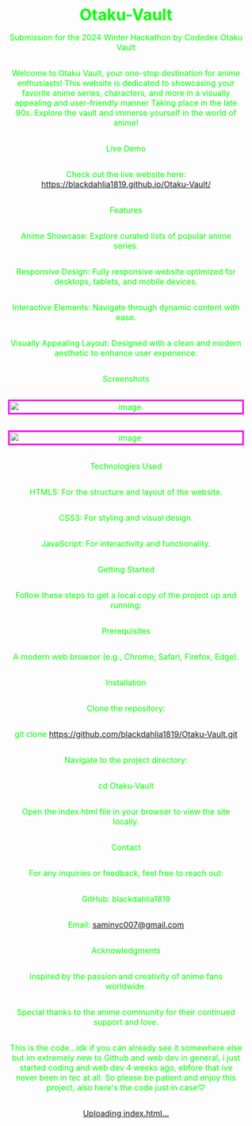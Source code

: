 # Otaku-Vault
Submission for the 2024 Winter Hackathon by Codedex
Otaku Vault

Welcome to Otaku Vault, your one-stop destination for anime enthusiasts! This website is dedicated to showcasing your favorite anime series, characters, and more in a visually appealing and user-friendly manner Taking place in the late 90s. Explore the vault and immerse yourself in the world of anime!

Live Demo

Check out the live website here: https://blackdahlia1819.github.io/Otaku-Vault/

Features

Anime Showcase: Explore curated lists of popular anime series.

Responsive Design: Fully responsive website optimized for desktops, tablets, and mobile devices.

Interactive Elements: Navigate through dynamic content with ease.

Visually Appealing Layout: Designed with a clean and modern aesthetic to enhance user experience.

Screenshots

![image](https://github.com/user-attachments/assets/6de26145-cb4e-4f82-b386-6112ece58145)

![image](https://github.com/user-attachments/assets/ee093f6c-ad91-4986-84f2-7759b55fade0)

Technologies Used

HTML5: For the structure and layout of the website.

CSS3: For styling and visual design.

JavaScript: For interactivity and functionality.

Getting Started

Follow these steps to get a local copy of the project up and running:

Prerequisites

A modern web browser (e.g., Chrome, Safari, Firefox, Edge).

Installation

Clone the repository:

git clone https://github.com/blackdahlia1819/Otaku-Vault.git

Navigate to the project directory:

cd Otaku-Vault

Open the index.html file in your browser to view the site locally.

Contact

For any inquiries or feedback, feel free to reach out:

GitHub: blackdahlia1819

Email: saminyc007@gmail.com

Acknowledgments

Inspired by the passion and creativity of anime fans worldwide.

Special thanks to the anime community for their continued support and love.

This is the code...idk if you can already see it somewhere else but im extremely new to Github and web dev in general, i just started coding and web dev 4 weeks ago, ebfore that ive never been in tec at all. So please be patient and enjoy this project, also here's the code just in case♡

[Uploading index.html…]()<!DOCTYPE html>
<html lang="en">
  <head>
    <meta charset="UTF-8" />
    <meta name="viewport" content="width=device-width, initial-scale=1.0" />
    <title>Anime Collectibles Shop</title>
    <style>
      /* Global Styling */
      * {
        margin: 0;
        padding: 0;
        box-sizing: border-box;
      }

      /* Smooth Scroll */
      html {
        scroll-behavior: smooth;
      }

      /* Body & Background */
      body {
        font-family: "Comic Sans MS", sans-serif;
        color: #00ff00;
        font-size: 16px;
        text-align: center;
        background: url("background.gif") repeat;
        display: flex;
        flex-direction: column;
        justify-content: space-between;
        overflow-x: hidden;
      }

      /* Flashing text animation */
      @keyframes flashText {
        0% {
          color: #ffff00;
        }
        50% {
          color: #ff00ff;
        }
        100% {
          color: #ffff00;
        }
      }

      .flashing-text {
        font-size: 2em;
        animation: flashText 1s infinite;
      }

      /* Main window styling */
      .window {
        width: 80%;
        max-width: 1000px;
        margin: 50px auto;
        background-color: rgba(0, 0, 0, 0.85);
        border: 5px solid #00ff00;
        box-shadow: 0 0 20px rgba(0, 255, 0, 0.6);
        padding: 20px;
        border-radius: 15px;
        overflow: hidden;
        z-index: 1;
      }

      /* Title Bar */
      .window .title-bar {
        background-color: #222;
        color: #00ff00;
        padding: 10px;
        font-size: 18px;
        font-weight: bold;
        text-align: center;
        border-radius: 10px 10px 0 0;
        text-shadow: 2px 2px 5px rgba(255, 255, 255, 0.7);
      }

      /* Retro-styled buttons */
      .button {
        background-color: #ff00ff;
        color: #000;
        padding: 10px 20px;
        border: 3px solid #000;
        border-radius: 5px;
        font-size: 18px;
        text-decoration: none;
        cursor: pointer;
        font-family: "Courier New", Courier, monospace;
        margin: 5px;
        box-shadow: 2px 2px 5px rgba(0, 0, 0, 0.5);
        text-transform: uppercase;
      }

      .button:hover {
        background-color: #00ff00;
        color: #000;
        box-shadow: 0 0 10px rgba(255, 255, 255, 0.8);
      }

      /* Table for Products */
      table {
        width: 100%;
        border-collapse: collapse;
        margin-top: 20px;
        border: 3px solid #ff00ff;
      }

      th,
      td {
        padding: 15px;
        text-align: center;
      }

      th {
        background-color: #222;
        color: #ff00ff;
        font-family: "Courier New", Courier, monospace;
        text-shadow: 1px 1px 3px rgba(255, 255, 255, 0.6);
      }

      td {
        background-color: #003300;
        color: #00ff00;
        border: 2px solid #ff00ff;
      }

      /* Sidebar navigation */
      .sidebar {
        background-color: #222;
        color: white;
        width: 250px;
        padding: 15px;
        position: fixed;
        left: 20px;
        top: 20px;
        border-radius: 15px;
        box-shadow: 0 0 20px rgba(0, 0, 0, 0.7);
        z-index: 1;
      }

      .sidebar a {
        color: white;
        text-decoration: none;
        display: block;
        padding: 10px;
        margin: 5px 0;
        font-size: 20px;
        background-color: #000;
        border-radius: 10px;
        box-shadow: 2px 2px 4px rgba(0, 0, 0, 0.3);
      }

      .sidebar a:hover {
        background-color: #ff00ff;
        color: #000;
      }

      /* Footer */
      footer {
        background-color: #222;
        color: white;
        padding: 10px;
        font-size: 14px;
        text-align: center;
        position: fixed;
        bottom: 0;
        width: 100%;
        z-index: 1;
      }

      /* About Section */
      #about {
        background-color: #222;
        color: #00ff00;
        padding: 20px;
        border-radius: 10px;
        margin-top: 20px;
        box-shadow: 0 0 20px rgba(0, 255, 0, 0.5);
      }

      .about-image {
        width: 150px;
        margin-right: 15px;
        border-radius: 5px;
        box-shadow: 2px 2px 5px rgba(0, 0, 0, 0.5);
      }

      .about-text {
        display: flex;
        justify-content: center;
        align-items: center;
        gap: 15px;
      }

      /* GIF Section (Anime GIFs) */
      .gif-container {
        display: flex;
        justify-content: center;
        gap: 10px;
        margin-top: 20px;
      }

      img {
        width: 100%;
        height: auto;
        border: 3px solid #ff00ff;
      }

      /* Card Section */
      .card-category {
        display: flex;
        flex-wrap: wrap;
        justify-content: center;
        gap: 20px;
        margin-top: 20px;
      }

      .card {
        background-color: #222;
        padding: 15px;
        border: 3px solid #ff00ff;
        border-radius: 10px;
        width: 200px;
        text-align: center;
      }

      .card img {
        width: 100%;
        height: auto;
        border: 3px solid #ff00ff;
        border-radius: 5px;
        box-shadow: 0 0 10px rgba(255, 255, 255, 0.8);
      }

      .card h4 {
        color: #ff00ff;
        font-size: 1.2em;
        margin-top: 10px;
      }

      .card span {
        display: block;
        margin-top: 5px;
        color: #00ff00;
      }
    </style>
  </head>
  <body>
    <!-- Sidebar Navigation -->
    <div class="sidebar">
      <h3>Menu</h3>
      <a href="#">Home</a>
      <!-- Link back to the main page -->
      <a href="#about">About Us</a>
      <a href="#pokemon">Pokemon Cards</a>
    </div>

    <!-- Background Music -->
    <audio autoplay loop id="background-audio">
      <source src="song.mp3" type="audio/mp3" />
      Your browser does not support the audio element.
    </audio>

    <!-- Main Content Window -->
    <div class="window">
      <!-- Audio button -->
      <button id="play-button" class="button">Play Audio</button>

      <!-- Title Bar -->
      <div class="title-bar">
        <span>Anime Collectibles Shop</span>
      </div>

      <!-- Marquee with Flashing Text -->
      <marquee>** Welcome to the Ultimate Collectibles Store! **</marquee>
      <h2 class="flashing-text">
        Anime Figurines, Beyblades, Trading Cards and More!
      </h2>

      <!-- Product Listings -->
      <div id="figurines">
        <h3>Anime Figurines</h3>
        <table>
          <tr>
            <th>Product</th>
            <th>Price</th>
            <th>Buy Now</th>
          </tr>
          <tr>
            <td>Dragon Ball Z Goku</td>
            <td>$15.99</td>
            <td><a href="#" class="button">Buy</a></td>
          </tr>
          <tr>
            <td>Naruto Uzumaki</td>
            <td>$15.99</td>
            <td><a href="#" class="button">Buy</a></td>
          </tr>
          <tr>
            <td>Sailor Moon</td>
            <td>$19.99</td>
            <td><a href="#" class="button">Buy</a></td>
          </tr>
        </table>
      </div>

      <div id="beyblades">
        <h3>Beyblades</h3>
        <table>
          <tr>
            <th>Product</th>
            <th>Price</th>
            <th>Buy</th>
          </tr>

          <tr>
            <td>Dranzer</td>
            <td>$10.99</td>
            <td><a href="#" class="button">Buy</a></td>
          </tr>
          <tr>
            <td>Dragoon</td>
            <td>$13.99</td>
            <td><a href="#" class="button">Buy</a></td>
          </tr>
          <tr>
            <td>Gaia Dragoon</td>
            <td>$15.99</td>
            <td><a href="#" class="button">Buy</a></td>
          </tr>
        </table>
      </div>

      <div id="trading-cards">
        <h3>Trading Cards</h3>
        <table>
          <tr>
            <th>Product</th>
            <th>Price</th>
            <th>Buy Now</th>
          </tr>
          <tr>
            <td>Yu-Gi-Oh! Dark Magician Girl</td>
            <td>$20.99</td>
            <td><a href="#" class="button">Buy</a></td>
          </tr>
          <tr>
            <td>Yu-Gi-Oh! Blue Eyes White Dragon</td>
            <td>$20.99</td>
            <td><a href="#" class="button">Buy</a></td>
          </tr>
          <tr>
            <td>Yu-Gi-Oh! Scarlet Erythion</td>
            <td>$25.99</td>
            <td><a href="#" class="button">Buy</a></td>
          </tr>
          <tr>
            <td>Pokémon Rare Charizard</td>
            <td>$15.99</td>
            <td><a href="#" class="button">Buy</a></td>
          </tr>
          <tr>
            <td>Common Pokémon Pikachu</td>
            <td>$5.99</td>
            <td><a href="#" class="button">Buy</a></td>
          </tr>
          <tr>
            <td>Ultra Rare Blastoise</td>
            <td>$20.99</td>
            <td><a href="#" class="button">Buy</a></td>
          </tr>
          <tr>
            <td>Legendary Mewtwo</td>
            <td>$50.99</td>
            <td><a href="#" class="button">Buy</a></td>
          </tr>
        </table>
      </div>

      <!-- About Section -->
      <div id="about">
        <h1>About Us</h1>
        <div class="about-text">
          <img
            class="about-image"
            src="https://scontent-lga3-1.xx.fbcdn.net/v/t39.30808-6/301941753_216749454012593_5577290368050279691_n.jpg?_nc_cat=108&ccb=1-7&_nc_sid=833d8c&_nc_ohc=fimE1-Ba-pQQ7kNvgGI3MNK&_nc_zt=23&_nc_ht=scontent-lga3-1.xx&_nc_gid=A4ylgpAM_dBONzhFAFBvGjh&oh=00_AYBhGYUDW_SLWU521Yu35LHagtdhZ5HSKmaQkiuxDF8TRA&oe=6762DD2E"
            alt="Figure"
          />
          <p>
            We are an anime and collectible store, offering the best selection
            of cool and cheap figurines, Beyblades, and trading cards. Dive into
            this site and collect the best of the best!
          </p>
        </div>
      </div>

      <!-- GIF Section (Anime GIFs) -->
      <div class="gif-container">
        <img
          src="https://media4.giphy.com/media/v1.Y2lkPTc5MGI3NjExdGduNHd3bjR1ZWpud2l0M3Vjc3pzODF5NjcxemNpYnltd2pzdG9tNSZlcD12MV9pbnRlcm5hbF9naWZfYnlfaWQmY3Q9Zw/nBHnyQePKnES4/giphy.webp"
          alt="Pokémon GIF"
        />
        <img
          src="https://img1.picmix.com/output/pic/normal/5/8/4/6/11956485_ec793.gif"
          alt="Beyblade GIF"
        />
      </div>
    </div>

    <!-- Main Content Window -->
    <div class="window">
      <!-- Title Bar -->
      <div class="title-bar">
        <span>Pokémon Cards</span>
      </div>

      <h2 class="flashing-text">Collect the Best Pokémon Cards!</h2>

      <!-- Pokémon Card Categories -->
      <div class="card-category">
        <div class="card common">
          <img src="https://i.redd.it/jn9chock3yr71.gif" alt="Common Pikachu" />
          <h4>Common Pikachu</h4>
          <span>$5.99</span>
        </div>

        <div class="card rare">
          <img
            src="https://www.pokemon.com/static-assets/content-assets/cms2/img/trading-card-game/series/incrementals/2024/charizard-ex-super-premium-collection/inline/SVP_EN_161.gif"
            alt="Rare Charizard"
          />
          <h4>Rare Charizard</h4>
          <span>$15.99</span>
        </div>

        <div class="card ultra-rare">
          <img
            src="https://images-wixmp-ed30a86b8c4ca887773594c2.wixmp.com/f/3777a232-f379-448a-bc55-19243fc4fabe/dfsx2gb-aa0a93c1-485d-495c-a344-f65e90b08cc9.gif?token=eyJ0eXAiOiJKV1QiLCJhbGciOiJIUzI1NiJ9.eyJzdWIiOiJ1cm46YXBwOjdlMGQxODg5ODIyNjQzNzNhNWYwZDQxNWVhMGQyNmUwIiwiaXNzIjoidXJuOmFwcDo3ZTBkMTg4OTgyMjY0MzczYTVmMGQ0MTVlYTBkMjZlMCIsIm9iaiI6W1t7InBhdGgiOiJcL2ZcLzM3NzdhMjMyLWYzNzktNDQ4YS1iYzU1LTE5MjQzZmM0ZmFiZVwvZGZzeDJnYi1hYTBhOTNjMS00ODVkLTQ5NWMtYTM0NC1mNjVlOTBiMDhjYzkuZ2lmIn1dXSwiYXVkIjpbInVybjpzZXJ2aWNlOmZpbGUuZG93bmxvYWQiXX0.ZrIe0DlHGJh3KfHRtUqCaleS3GdaoaUcEqpcr0ShoEU"
            alt="Ultra Rare Blastoise"
          />
          <h4>Ultra Rare Blastoise</h4>
          <span>$20.99</span>
        </div>

        <div class="card legendary">
          <img
            src="https://i.pinimg.com/originals/42/70/e3/4270e3fdc89aab4db2d1e52315f20537.gif"
            alt="Legendary Mewtwo"
          />
          <h4>Legendary Mewtwo</h4>
          <span>$50.99</span>
        </div>
      </div>
    </div>

    <!-- Main Content Window -->
    <div class="window">
      <!-- Title Bar -->
      <div class="title-bar">
        <span>Yu-Gi-Oh! Cards</span>
      </div>

      <h2 class="flashing-text">Collect the Best Yu-Gi-Oh! Cards!</h2>

      <!-- Yu-Gi-Oh! Card Categories -->
      <div class="card-category">
        <div class="card common">
          <img
            src="https://preview.redd.it/tyf32lswemp71.gif?width=438&format=mp4&s=f9a99f3ada9d3f96fe2769e52ed2012033ddf95f"
            alt="Common Pikachu"
          />
          <h4>Dark Magician Girl</h4>
          <span>$20.99</span>
        </div>

        <div class="card ultra-rare">
          <img
            src="https://images-wixmp-ed30a86b8c4ca887773594c2.wixmp.com/f/97cabb08-cc9e-454a-90d6-a2fd9cec595a/d9rzmvt-14523095-4945-47d0-ac86-70a0c0d88f3d.gif?token=eyJ0eXAiOiJKV1QiLCJhbGciOiJIUzI1NiJ9.eyJzdWIiOiJ1cm46YXBwOjdlMGQxODg5ODIyNjQzNzNhNWYwZDQxNWVhMGQyNmUwIiwiaXNzIjoidXJuOmFwcDo3ZTBkMTg4OTgyMjY0MzczYTVmMGQ0MTVlYTBkMjZlMCIsIm9iaiI6W1t7InBhdGgiOiJcL2ZcLzk3Y2FiYjA4LWNjOWUtNDU0YS05MGQ2LWEyZmQ5Y2VjNTk1YVwvZDlyem12dC0xNDUyMzA5NS00OTQ1LTQ3ZDAtYWM4Ni03MGEwYzBkODhmM2QuZ2lmIn1dXSwiYXVkIjpbInVybjpzZXJ2aWNlOmZpbGUuZG93bmxvYWQiXX0.fjORqJQTiqeLvje1YLkfEOTBdoQfFO9T-zbCrTNsGmg"
            alt="Ultra Rare Blastoise"
          />
          <h4>Blue Eyes White Dragon</h4>
          <span>$20.99</span>
        </div>

        <div class="card legendary">
          <img
            src="https://images-wixmp-ed30a86b8c4ca887773594c2.wixmp.com/f/86f0b4fc-27ee-4f75-89d0-498bc898d4ab/dgxwsg2-df4a000a-c092-46d1-b327-0ac99992b87b.gif?token=eyJ0eXAiOiJKV1QiLCJhbGciOiJIUzI1NiJ9.eyJzdWIiOiJ1cm46YXBwOjdlMGQxODg5ODIyNjQzNzNhNWYwZDQxNWVhMGQyNmUwIiwiaXNzIjoidXJuOmFwcDo3ZTBkMTg4OTgyMjY0MzczYTVmMGQ0MTVlYTBkMjZlMCIsIm9iaiI6W1t7InBhdGgiOiJcL2ZcLzg2ZjBiNGZjLTI3ZWUtNGY3NS04OWQwLTQ5OGJjODk4ZDRhYlwvZGd4d3NnMi1kZjRhMDAwYS1jMDkyLTQ2ZDEtYjMyNy0wYWM5OTk5MmI4N2IuZ2lmIn1dXSwiYXVkIjpbInVybjpzZXJ2aWNlOmZpbGUuZG93bmxvYWQiXX0.isa0KpOMXTrpZcJ1bxFrcrYFYWL8ZFrnNa_mbIsWwjU"
            alt="Legendary Mewtwo"
          />
          <h4>Scarlet Erythion</h4>
          <span>$25.99</span>
        </div>
      </div>
    </div>

    <!-- Main Content Window -->
    <div class="window">
      <!-- Title Bar -->
      <div class="title-bar">
        <span>Anime Figurines</span>
      </div>

      <h2 class="flashing-text">Collect the Best Figurines!</h2>

      <!-- Anime Figurines Categories -->
      <div class="card-category">
        <div class="card common">
          <img
            src="https://i.ebayimg.com/images/g/LRAAAOSw~TxkanmC/s-l1600.jpg"
            alt="Common Pikachu"
          />
          <h4>Dragon Ball Z Goku</h4>
          <span>$15.99</span>
        </div>

        <div class="card ultra-rare">
          <img
            src="https://i.ebayimg.com/images/g/0a8AAOSwl41nQJtg/s-l1600.png"
            alt="Ultra Rare Blastoise"
          />
          <h4>Naruto Uzumaki</h4>
          <span>$15.99</span>
        </div>

        <div class="card legendary">
          <img
            src="https://i.ebayimg.com/images/g/0EEAAOSwp0dl9o0~/s-l1600.jpg"
            alt="Legendary Mewtwo"
          />
          <h4>Sailor Moon</h4>
          <span>$19.99</span>
        </div>
      </div>
    </div>

    <!-- Main Content Window -->
    <div class="window">
      <!-- Title Bar -->
      <div class="title-bar">
        <span>Beyblades Figurines</span>
      </div>

      <h2 class="flashing-text">Collect the Best Beyblades!</h2>

      <!-- Beyblades Categories -->
      <div class="card-category">
        <div class="card common">
          <img src="https://i.redd.it/rvxhwsr6l0m61.jpg" alt="Common Dranzer" />
          <h4>Dranzer</h4>
          <span>$10.99</span>
        </div>

        <div class="card ultra-rare">
          <img
            src="https://i.ebayimg.com/images/g/VWgAAOSwnTNhZozY/s-l1600.jpg"
            alt="Ultra Rare Dragoon"
          />
          <h4>Dragoon</h4>
          <span>$13.99</span>
        </div>

        <div class="card legendary">
          <img
            src="https://i.ebayimg.com/images/g/ImAAAOSwxKJmuriL/s-l1600.jpg"
            alt="Legendary Gaia"
          />
          <h4>Gaia Dragoon</h4>
          <span>$15.99</span>
        </div>
      </div>
    </div>

    <!-- Footer -->
    <footer class="footer">
      <p>&copy; 2024 Anime Collectibles Shop. All Rights Reserved.</p>
    </footer>

    <script>
      const playButton = document.getElementById("play-button");
      const audio = document.getElementById("background-audio");
      audio.volume = 0.2;

      playButton.addEventListener("click", () => {
        if (audio.paused) {
          audio.play();
          playButton.textContent = "Pause Audio";
        } else {
          audio.pause();
          playButton.textContent = "Play Audio";
        }
      });
    </script>
  </body>
</html>



